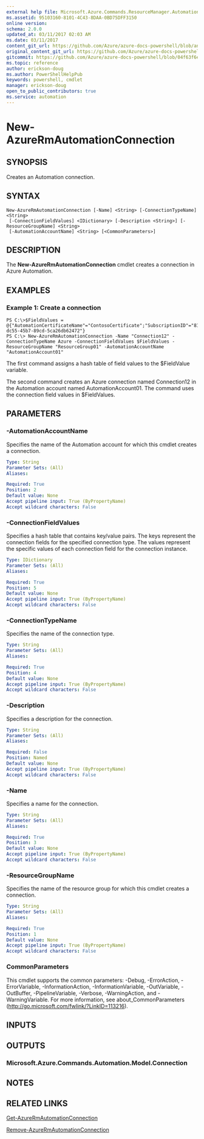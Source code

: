 ```yaml
---
external help file: Microsoft.Azure.Commands.ResourceManager.Automation.dll-Help.xml
ms.assetid: 95103160-8101-4C43-8DAA-0BD75DFF3150
online version:
schema: 2.0.0
updated_at: 03/11/2017 02:03 AM
ms.date: 03/11/2017
content_git_url: https://github.com/Azure/azure-docs-powershell/blob/anne2017/azureps-cmdlets-docs/ResourceManager/AzureRM.Automation/v2.7.0/New-AzureRMAutomationConnection.md
original_content_git_url: https://github.com/Azure/azure-docs-powershell/blob/anne2017/azureps-cmdlets-docs/ResourceManager/AzureRM.Automation/v2.7.0/New-AzureRMAutomationConnection.md
gitcommit: https://github.com/Azure/azure-docs-powershell/blob/04f63f6e685743ace2c57eb157574e34e8610b1c
ms.topic: reference
author: erickson-doug
ms.author: PowerShellHelpPub
keywords: powershell, cmdlet
manager: erickson-doug
open_to_public_contributors: true
ms.service: automation
---
```


# New-AzureRmAutomationConnection

## SYNOPSIS
Creates an Automation connection.

## SYNTAX

```
New-AzureRmAutomationConnection [-Name] <String> [-ConnectionTypeName] <String>
 [-ConnectionFieldValues] <IDictionary> [-Description <String>] [-ResourceGroupName] <String>
 [-AutomationAccountName] <String> [<CommonParameters>]
```

## DESCRIPTION
The **New-AzureRmAutomationConnection** cmdlet creates a connection in Azure Automation.

## EXAMPLES

### Example 1: Create a connection
```
PS C:\>$FieldValues = @{"AutomationCertificateName"="ContosoCertificate";"SubscriptionID"="81b59010-dc55-45b7-89cd-5ca26db62472"}
PS C:\> New-AzureRmAutomationConnection -Name "Connection12" -ConnectionTypeName Azure -ConnectionFieldValues $FieldValues -ResourceGroupName "ResourceGroup01" -AutomationAccountName "AutomationAccount01"
```

The first command assigns a hash table of field values to the $FieldValue variable.

The second command creates an Azure connection named Connection12 in the Automation account named AutomationAccount01.
The command uses the connection field values in $FieldValues.

## PARAMETERS

### -AutomationAccountName
Specifies the name of the Automation account for which this cmdlet creates a connection.

```yaml
Type: String
Parameter Sets: (All)
Aliases: 

Required: True
Position: 2
Default value: None
Accept pipeline input: True (ByPropertyName)
Accept wildcard characters: False
```

### -ConnectionFieldValues
Specifies a hash table that contains key/value pairs.
The keys represent the connection fields for the specified connection type.
The values represent the specific values of each connection field for the connection instance.

```yaml
Type: IDictionary
Parameter Sets: (All)
Aliases: 

Required: True
Position: 5
Default value: None
Accept pipeline input: True (ByPropertyName)
Accept wildcard characters: False
```

### -ConnectionTypeName
Specifies the name of the connection type.

```yaml
Type: String
Parameter Sets: (All)
Aliases: 

Required: True
Position: 4
Default value: None
Accept pipeline input: True (ByPropertyName)
Accept wildcard characters: False
```

### -Description
Specifies a description for the connection.

```yaml
Type: String
Parameter Sets: (All)
Aliases: 

Required: False
Position: Named
Default value: None
Accept pipeline input: True (ByPropertyName)
Accept wildcard characters: False
```

### -Name
Specifies a name for the connection.

```yaml
Type: String
Parameter Sets: (All)
Aliases: 

Required: True
Position: 3
Default value: None
Accept pipeline input: True (ByPropertyName)
Accept wildcard characters: False
```

### -ResourceGroupName
Specifies the name of the resource group for which this cmdlet creates a connection.

```yaml
Type: String
Parameter Sets: (All)
Aliases: 

Required: True
Position: 1
Default value: None
Accept pipeline input: True (ByPropertyName)
Accept wildcard characters: False
```

### CommonParameters
This cmdlet supports the common parameters: -Debug, -ErrorAction, -ErrorVariable, -InformationAction, -InformationVariable, -OutVariable, -OutBuffer, -PipelineVariable, -Verbose, -WarningAction, and -WarningVariable. For more information, see about_CommonParameters (http://go.microsoft.com/fwlink/?LinkID=113216).

## INPUTS

## OUTPUTS

### Microsoft.Azure.Commands.Automation.Model.Connection

## NOTES

## RELATED LINKS

[Get-AzureRmAutomationConnection](./Get-AzureRMAutomationConnection.md)

[Remove-AzureRmAutomationConnection](./Remove-AzureRMAutomationConnection.md)


